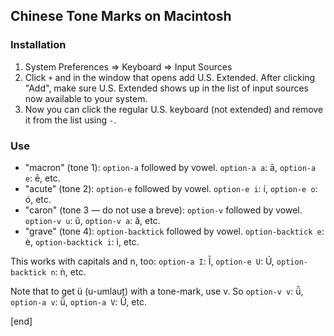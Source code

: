 ## Chinese Tone Marks on Macintosh

### Installation

 1. System Preferences => Keyboard => Input Sources
 1. Click `+` and in the window that opens add U.S. Extended. After clicking "Add", make sure U.S. Extended shows up in the list of input sources now available to your system.
 1. Now you can click the regular U.S. keyboard (not extended) and remove it from the list using `-`.

### Use

 * "macron" (tone 1): `option-a` followed by vowel. `option-a a`: ā, `option-a e`: ē, etc. 
 * "acute" (tone 2): `option-e` followed by vowel. `option-e i`: í, `option-e o`: ó, etc.
 * "caron" (tone 3 — do not use a breve): `option-v` followed by vowel. `option-v u`: ǔ, `option-v a`: ǎ, etc.
 * "grave" (tone 4): `option-backtick` followed by vowel. `option-backtick e`: è, `option-backtick i`: ì, etc.

This works with capitals and n, too: `option-a I`: Ī, `option-e U`: Ú, `option-backtick n`: ǹ, etc. 

Note that to get ü (u-umlaut) with a tone-mark, use v. So `option-v v`: ǚ, `option-a v`: ǖ, `option-a V`: Ǖ, etc.

[end]
